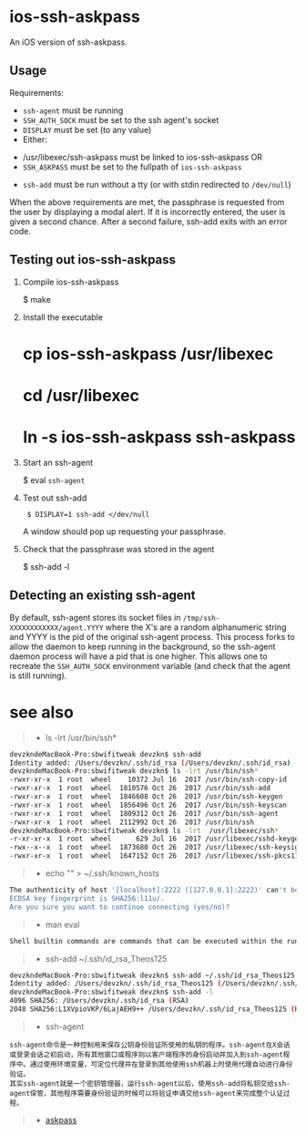ios-ssh-askpass
===============

An iOS version of ssh-askpass.

Usage
-----

Requirements:

  * `ssh-agent` must be running
  * `SSH_AUTH_SOCK` must be set to the ssh agent's socket
  * `DISPLAY` must be set (to any value)
  * Either:
   - /usr/libexec/ssh-askpass must be linked to ios-ssh-askpass OR
   - `SSH_ASKPASS` must be set to the fullpath of `ios-ssh-askpass`
  * `ssh-add` must be run without a tty (or with stdin redirected to `/dev/null`)

When the above requirements are met, the passphrase is requested from the user by displaying a modal alert. If it is incorrectly entered, the user is given a second chance. After a second failure, ssh-add exits with an error code.

Testing out ios-ssh-askpass
---------------------------

1) Compile ios-ssh-askpass

    $ make

2) Install the executable

    # cp ios-ssh-askpass /usr/libexec
    # cd /usr/libexec
    # ln -s ios-ssh-askpass ssh-askpass

3) Start an ssh-agent

    $ eval `ssh-agent`

4) Test out ssh-add

        $ DISPLAY=1 ssh-add </dev/null

    A window should pop up requesting your passphrase.

5) Check that the passphrase was stored in the agent

    $ ssh-add -l

Detecting an existing ssh-agent
-------------------------------

By default, ssh-agent stores its socket files in `/tmp/ssh-XXXXXXXXXXXX/agent.YYYY` where the X's are a random alphanumeric string and YYYY is the pid of the original ssh-agent process. This process forks to allow the daemon to keep running in the background, so the ssh-agent daemon process will have a pid that is one higher. This allows one to recreate the `SSH_AUTH_SOCK` environment variable (and check that the agent is still running).


# see also
>*  ls -lrt /usr/bin/ssh*
```sh
devzkndeMacBook-Pro:sbwifitweak devzkn$ ssh-add
Identity added: /Users/devzkn/.ssh/id_rsa (/Users/devzkn/.ssh/id_rsa)
devzkndeMacBook-Pro:sbwifitweak devzkn$ ls -lrt /usr/bin/ssh*
-rwxr-xr-x  1 root  wheel    10372 Jul 16  2017 /usr/bin/ssh-copy-id
-rwxr-xr-x  1 root  wheel  1810576 Oct 26  2017 /usr/bin/ssh-add
-rwxr-xr-x  1 root  wheel  1846608 Oct 26  2017 /usr/bin/ssh-keygen
-rwxr-xr-x  1 root  wheel  1856496 Oct 26  2017 /usr/bin/ssh-keyscan
-rwxr-xr-x  1 root  wheel  1809312 Oct 26  2017 /usr/bin/ssh-agent
-rwxr-xr-x  1 root  wheel  2112992 Oct 26  2017 /usr/bin/ssh
devzkndeMacBook-Pro:sbwifitweak devzkn$ ls -lrt  /usr/libexec/ssh*
-r-xr-xr-x  1 root  wheel      629 Jul 16  2017 /usr/libexec/sshd-keygen-wrapper
-rwx--x--x  1 root  wheel  1873680 Oct 26  2017 /usr/libexec/ssh-keysign
-rwxr-xr-x  1 root  wheel  1647152 Oct 26  2017 /usr/libexec/ssh-pkcs11-helper
```
>* echo "" > ~/.ssh/known_hosts
```sh
The authenticity of host '[localhost]:2222 ([127.0.0.1]:2222)' can't be established.
ECDSA key fingerprint is SHA256:l11u/.
Are you sure you want to continue connecting (yes/no)? 
```

>* man eval
```sh 
Shell builtin commands are commands that can be executed within the running shell's process. 
```
>* ssh-add ~/.ssh/id_rsa_Theos125
```sh
devzkndeMacBook-Pro:sbwifitweak devzkn$ ssh-add ~/.ssh/id_rsa_Theos125
Identity added: /Users/devzkn/.ssh/id_rsa_Theos125 (/Users/devzkn/.ssh/id_rsa_Theos125)
devzkndeMacBook-Pro:sbwifitweak devzkn$ ssh-add -l
4096 SHA256: /Users/devzkn/.ssh/id_rsa (RSA)
2048 SHA256:L1XVpioVKP/6LajAEH9++ /Users/devzkn/.ssh/id_rsa_Theos125 (RSA)
```

>* ssh-agent
```
ssh-agent命令是一种控制用来保存公钥身份验证所使用的私钥的程序。ssh-agent在X会话或登录会话之初启动，所有其他窗口或程序则以客户端程序的身份启动并加入到ssh-agent程序中。通过使用环境变量，可定位代理并在登录到其他使用ssh机器上时使用代理自动进行身份验证。
其实ssh-agent就是一个密钥管理器，运行ssh-agent以后，使用ssh-add将私钥交给ssh-agent保管，其他程序需要身份验证的时候可以将验证申请交给ssh-agent来完成整个认证过程。
```
>* [askpass](https://github.com/theseal/ssh-askpass)



